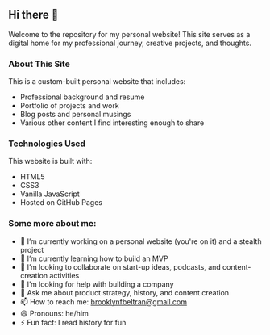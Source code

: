 ## Hi there 👋 

Welcome to the repository for my personal website! This site serves as a digital home for my professional journey, creative projects, and thoughts.

### About This Site

This is a custom-built personal website that includes:

- Professional background and resume
- Portfolio of projects and work
- Blog posts and personal musings
- Various other content I find interesting enough to share

### Technologies Used
This website is built with:
- HTML5
- CSS3
- Vanilla JavaScript
- Hosted on GitHub Pages

### Some more about me:

- 🔭 I’m currently working on a personal website (you're on it) and a stealth project
- 🌱 I’m currently learning how to build an MVP
- 👯 I’m looking to collaborate on start-up ideas, podcasts, and content-creation activities 
- 🤔 I’m looking for help with building a company 
- 💬 Ask me about product strategy, history, and content creation  
- 📫 How to reach me: brooklynfbeltran@gmail.com
- 😄 Pronouns: he/him
- ⚡ Fun fact: I read history for fun 

<!--
**bravemayhem/bravemayhem** is a ✨ _special_ ✨ repository because its `README.md` (this file) appears on your GitHub profile.

Here are some ideas to get you started:

- 🔭 I’m currently working on ...
- 🌱 I’m currently learning ...
- 👯 I’m looking to collaborate on ...
- 🤔 I’m looking for help with ...
- 💬 Ask me about ...
- 📫 How to reach me: ...
- 😄 Pronouns: ...
- ⚡ Fun fact: ...
-->
